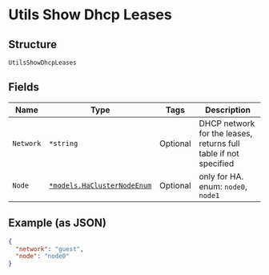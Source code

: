 
# Utils Show Dhcp Leases

## Structure

`UtilsShowDhcpLeases`

## Fields

| Name | Type | Tags | Description |
|  --- | --- | --- | --- |
| `Network` | `*string` | Optional | DHCP network for the leases, returns full table if not specified |
| `Node` | [`*models.HaClusterNodeEnum`](../../doc/models/ha-cluster-node-enum.md) | Optional | only for HA. enum: `node0`, `node1` |

## Example (as JSON)

```json
{
  "network": "guest",
  "node": "node0"
}
```

